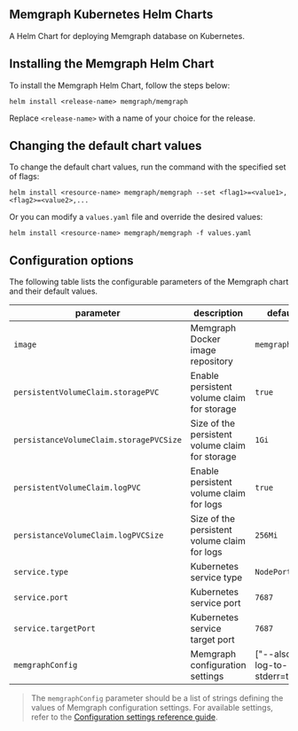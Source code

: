 ## Memgraph Kubernetes Helm Charts
A Helm Chart for deploying Memgraph database on Kubernetes.

## Installing the Memgraph Helm Chart
To install the Memgraph Helm Chart, follow the steps below:
```
helm install <release-name> memgraph/memgraph
```
Replace `<release-name>` with a name of your choice for the release.

## Changing the default chart values
To change the default chart values, run the command with the specified set of flags:
```
helm install <resource-name> memgraph/memgraph --set <flag1>=<value1>,<flag2>=<value2>,...
```
Or you can modify a `values.yaml` file and override the desired values:
```
helm install <resource-name> memgraph/memgraph -f values.yaml
```

## Configuration options
The following table lists the configurable parameters of the Memgraph chart and their default values.

parameter | description | default
--- | --- | ---
`image` | Memgraph Docker image repository | `memgraph`
`persistentVolumeClaim.storagePVC` | Enable persistent volume claim for storage | `true`
`persistanceVolumeClaim.storagePVCSize` | Size of the persistent volume claim for storage | `1Gi`
`persistentVolumeClaim.logPVC` | Enable persistent volume claim for logs | `true`
`persistanceVolumeClaim.logPVCSize` | Size of the persistent volume claim for logs | `256Mi`
`service.type` | Kubernetes service type | `NodePort`
`service.port` | Kubernetes service port | `7687`
`service.targetPort` | Kubernetes service target port | `7687`
`memgraphConfig` | Memgraph configuration settings | ["--also-log-to-stderr=true"]

> The `memgraphConfig` parameter should be a list of strings defining the values of Memgraph configuration settings. For available settings, refer to the [Configuration settings reference guide](https://memgraph.com/docs/memgraph/reference-guide/configuration).
